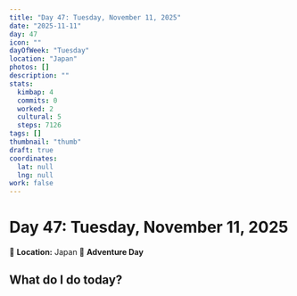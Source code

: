 ```yaml
---
title: "Day 47: Tuesday, November 11, 2025"
date: "2025-11-11"
day: 47
icon: ""
dayOfWeek: "Tuesday"
location: "Japan"
photos: []
description: ""
stats:
  kimbap: 4
  commits: 0
  worked: 2
  cultural: 5
  steps: 7126
tags: []
thumbnail: "thumb"
draft: true
coordinates:
  lat: null
  lng: null
work: false
---
```

# Day 47: Tuesday, November 11, 2025

📍 **Location:** Japan
🎒 **Adventure Day**

## What do I do today?


